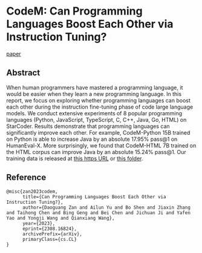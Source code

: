 # CodeM: Can Programming Languages Boost Each Other via Instruction Tuning?

[paper](https://arxiv.org/pdf/2308.16824.pdf)

## Abstract
When human programmers have mastered a programming language, it would be easier when they learn a new programming language. In this report, we focus on exploring whether programming languages can boost each other during the instruction fine-tuning phase of code large language models. We conduct extensive experiments of 8 popular programming languages (Python, JavaScript, TypeScript, C, C++, Java, Go, HTML) on StarCoder. Results demonstrate that programming languages can significantly improve each other. For example, CodeM-Python 15B trained on Python is able to increase Java by an absolute 17.95% pass@1 on HumanEval-X. More surprisingly, we found that CodeM-HTML 7B trained on the HTML corpus can improve Java by an absolute 15.24% pass@1. Our training data is released at [this https URL](https://huggingface.co/datasets/Daoguang/CodeM-Multilinugal-Data) or [this folder](https://github.com/NL2Code/CodeM/tree/main/data).

## Reference

```
@misc{zan2023codem,
      title={Can Programming Languages Boost Each Other via Instruction Tuning?}, 
      author={Daoguang Zan and Ailun Yu and Bo Shen and Jiaxin Zhang and Taihong Chen and Bing Geng and Bei Chen and Jichuan Ji and Yafen Yao and Yongji Wang and Qianxiang Wang},
      year={2023},
      eprint={2308.16824},
      archivePrefix={arXiv},
      primaryClass={cs.CL}
}
```
